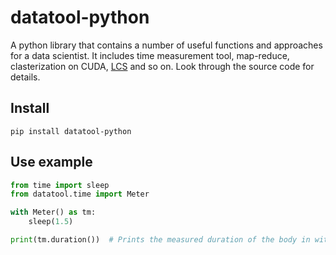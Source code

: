 # datatool-python

A python library that contains a number of useful functions and approaches
for a data scientist. It includes time measurement tool, map-reduce,
clasterization on CUDA,
[LCS](https://en.wikipedia.org/wiki/Longest_common_subsequence_problem)
and so on. Look through the source code for details.

## Install

```
pip install datatool-python
```

## Use example

```python
from time import sleep
from datatool.time import Meter

with Meter() as tm:
    sleep(1.5)

print(tm.duration())  # Prints the measured duration of the body in with-statement (around 1.5)
```
